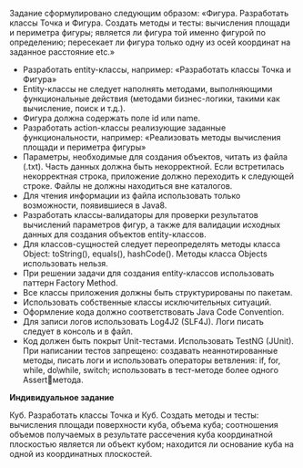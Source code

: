 Задание сформулировано следующим образом: «Фигура. Разработать классы Точка и
Фигура. Создать методы и тесты: вычисления площади и периметра фигуры; является ли фигура той именно
фигурой по определению; пересекает ли фигура только одну из осей координат на заданное расстояние etc.»
* Разработать entity-классы, например: «Разработать классы Точка и Фигура»
* Entity-классы не следует наполнять методами, выполняющими функциональные
действия (методами бизнес-логики, такими как вычисление, поиск и т.д.).
* Фигура должна содержать поле id или name.
* Разработать action-классы реализующие заданные функциональности, например:
«Реализовать методы вычисления площади и периметра фигуры»
* Параметры, необходимые для создания объектов, читать из файла (.txt). Часть данных
должна быть некорректной. Если встретилась некорректная строка, приложение
должно переходить к следующей строке. Файлы не должны находиться вне каталогов.
* Для чтения информации из файла использовать только возможности, появившиеся в
Java8.
* Разработать классы-валидаторы для проверки результатов вычислений параметров фигур,
а также для валидации исходных данных для создания объектов entity-классов.
* Для классов-сущностей следует переопределять методы класса Object: toString(),
equals(), hashCode(). Методы класса Objects использовать нельзя.
* При решении задачи для создания entity-классов использовать паттерн Factory Method.
* Все классы приложения должны быть структурированы по пакетам.
* Использовать собственные классы исключительных ситуаций.
* Оформление кода должно соответствовать Java Code Convention.
* Для записи логов использовать Log4J2 (SLF4J). Логи писать следует в консоль и в файл.
* Код должен быть покрыт Unit-тестами. Использовать TestNG (JUnit). При написании тестов
запрещено: создавать неаннотированные методы, писать логи и использовать операторы
ветвления: if, for, while, do\while, switch; использовать в тест-методе более одного Assertметода.

**Индивидуальное задание**

Куб. Разработать классы Точка и Куб. Создать методы и тесты: вычисления площади
поверхности куба, объема куба; соотношения объемов получаемых в результате
рассечения куба координатной плоскостью является ли объект кубом; находится ли
основание куба на одной из координатных плоскостей.